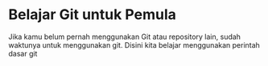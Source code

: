 # Belajar Git untuk Pemula

Jika kamu belum pernah menggunakan Git atau repository lain, sudah waktunya untuk menggunakan git. Disini kita belajar menggunakan perintah dasar git